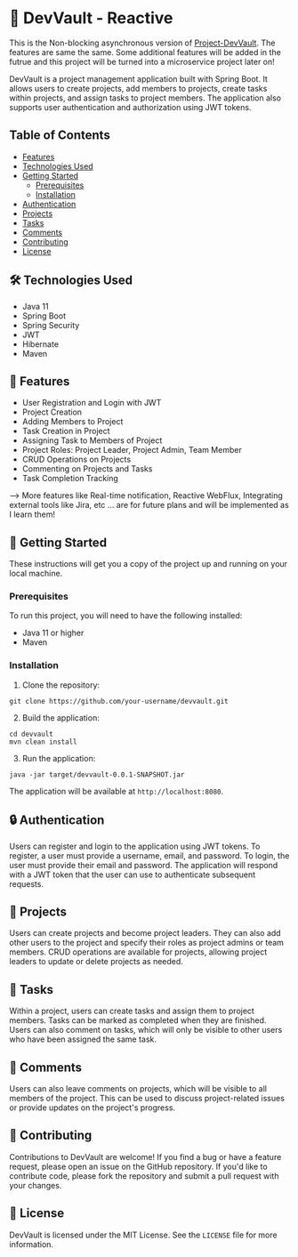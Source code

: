 # 🚀 DevVault - Reactive
This is the Non-blocking asynchronous version of [Project-DevVault](https://github.com/sayedxali/DevVault). The features are same the same. Some additional features will be added in the futrue and this project will be turned into a microservice project later on!

DevVault is a project management application built with Spring Boot. It allows users to create projects, add members to projects, create tasks within projects, and assign tasks to project members. The application also supports user authentication and authorization using JWT tokens.

## Table of Contents

- [Features](#-features)
- [Technologies Used](#-technologies-used)
- [Getting Started](#-getting-started)
  - [Prerequisites](#prerequisites)
  - [Installation](#installation)
- [Authentication](#-authentication)
- [Projects](#-projects)
- [Tasks](#-tasks)
- [Comments](#-comments)
- [Contributing](#-contributing)
- [License](#-license)

## 🛠️ Technologies Used

- Java 11
- Spring Boot
- Spring Security
- JWT
- Hibernate
- Maven

## 🎉 Features

- User Registration and Login with JWT
- Project Creation
- Adding Members to Project
- Task Creation in Project
- Assigning Task to Members of Project
- Project Roles: Project Leader, Project Admin, Team Member
- CRUD Operations on Projects
- Commenting on Projects and Tasks
- Task Completion Tracking

--> More features like Real-time notification, Reactive WebFlux, Integrating external tools like Jira, etc ... are for future plans and will be implemented as I learn them!

## 🚀 Getting Started

These instructions will get you a copy of the project up and running on your local machine.

### Prerequisites

To run this project, you will need to have the following installed:

- Java 11 or higher
- Maven

### Installation

1. Clone the repository:

```
git clone https://github.com/your-username/devvault.git
```

2. Build the application:

```
cd devvault
mvn clean install
```

3. Run the application:

```
java -jar target/devvault-0.0.1-SNAPSHOT.jar
```

The application will be available at `http://localhost:8080`.

## 🔒 Authentication

Users can register and login to the application using JWT tokens. To register, a user must provide a username, email, and password. To login, the user must provide their email and password. The application will respond with a JWT token that the user can use to authenticate subsequent requests.

## 🚧 Projects

Users can create projects and become project leaders. They can also add other users to the project and specify their roles as project admins or team members. CRUD operations are available for projects, allowing project leaders to update or delete projects as needed.

## 📝 Tasks

Within a project, users can create tasks and assign them to project members. Tasks can be marked as completed when they are finished. Users can also comment on tasks, which will only be visible to other users who have been assigned the same task.

## 💬 Comments

Users can also leave comments on projects, which will be visible to all members of the project. This can be used to discuss project-related issues or provide updates on the project's progress.

## 🤝 Contributing

Contributions to DevVault are welcome! If you find a bug or have a feature request, please open an issue on the GitHub repository. If you'd like to contribute code, please fork the repository and submit a pull request with your changes.

## 📄 License

DevVault is licensed under the MIT License. See the `LICENSE` file for more information.
